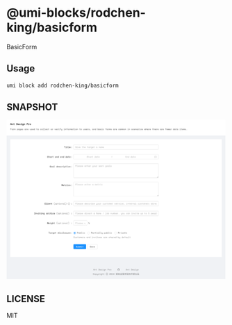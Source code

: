 # @umi-blocks/rodchen-king/basicform

BasicForm

## Usage

```sh
umi block add rodchen-king/basicform
```

## SNAPSHOT

![SNAPSHOT](./snapshot.png)

## LICENSE

MIT
